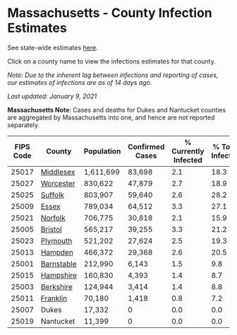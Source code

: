 # Massachusetts - County Infection Estimates

See state-wide estimates [here](/infections/us-ma).

Click on a county name to view the infections estimates for that county.

*Note: Due to the inherent lag between infections and reporting of cases, our estimates of infections are as of 14 days ago.*

*Last updated: January 9, 2021*

**Massachusetts Note**: Cases and deaths for Dukes and Nantucket counties are aggregated by Massachusetts into one, and hence are not reported separately.

|   FIPS Code |                   County |   Population |   Confirmed Cases |   % Currently Infected |   % Total Infected |
|-------------|--------------------------|--------------|-------------------|------------------------|--------------------|
|       25017 |   [Middlesex](middlesex) |    1,611,699 |            83,698 |                    2.1 |               18.3 |
|       25027 |   [Worcester](worcester) |      830,622 |            47,879 |                    2.7 |               18.9 |
|       25025 |       [Suffolk](suffolk) |      803,907 |            59,640 |                    2.6 |               28.2 |
|       25009 |           [Essex](essex) |      789,034 |            64,512 |                    3.3 |               27.1 |
|       25021 |       [Norfolk](norfolk) |      706,775 |            30,818 |                    2.1 |               15.9 |
|       25005 |       [Bristol](bristol) |      565,217 |            39,255 |                    3.3 |               21.2 |
|       25023 |     [Plymouth](plymouth) |      521,202 |            27,624 |                    2.5 |               19.3 |
|       25013 |       [Hampden](hampden) |      466,372 |            29,368 |                    2.6 |               20.5 |
|       25001 | [Barnstable](barnstable) |      212,990 |             6,143 |                    1.5 |                9.8 |
|       25015 |   [Hampshire](hampshire) |      160,830 |             4,393 |                    1.4 |                8.7 |
|       25003 |   [Berkshire](berkshire) |      124,944 |             3,414 |                    1.4 |                8.8 |
|       25011 |     [Franklin](franklin) |       70,180 |             1,418 |                    0.8 |                7.2 |
|       25007 |                    Dukes |       17,332 |                 0 |                    0.0 |                0.0 |
|       25019 |                Nantucket |       11,399 |                 0 |                    0.0 |                0.0 |